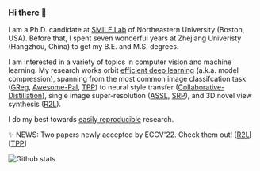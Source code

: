 ### Hi there 👋

I am a Ph.D. candidate at [SMILE Lab](https://web.northeastern.edu/smilelab/) of Northeastern University (Boston, USA). Before that, I spent seven wonderful years at Zhejiang Univeristy (Hangzhou, China) to get my B.E. and M.S. degrees. 

I am interested in a variety of topics in computer vision and machine learning. My research works orbit [efficient deep learning](https://github.com/MingSun-Tse/EfficientDNNs) (a.k.a. model compression), spanning from the most common image classifcation task ([GReg](https://github.com/MingSun-Tse/Regularization-Pruning), [Awesome-PaI](https://github.com/MingSun-Tse/Awesome-Pruning-at-Initialization), [TPP](https://github.com/MingSun-Tse/TPP)) to neural style transfer ([Collaborative-Distillation](https://github.com/MingSun-Tse/Collaborative-Distillation)), single image super-resolution ([ASSL](https://github.com/MingSun-Tse/ASSL), [SRP](https://github.com/MingSun-Tse/SRP)), and 3D novel view synthesis ([R2L](https://snap-research.github.io/R2L/)).

I do my best towards [easily reproducible](https://github.com/MingSun-Tse/smilelogging) research. 

✨ NEWS: Two papers newly accepted by ECCV'22. Check them out! [[R2L](https://snap-research.github.io/R2L/)] [[TPP](https://github.com/MingSun-Tse/TPP)] 

![Github stats](https://github-readme-stats.vercel.app/api?username=mingsun-tse&theme=default&show_icons=true&count_private=true&layout=compact)


<!--
 _special_ ✨ repository because its `README.md` (this file) appears on your GitHub profile.

Here are some ideas to get you started:

- 🔭 I’m currently working on ...
- 🌱 I’m currently learning ...
- 👯 I’m looking to collaborate on ...
- 🤔 I’m looking for help with ...
- 💬 Ask me about ...
- 📫 How to reach me: ...
- 😄 Pronouns: ...
- ⚡ Fun fact: ...
-->
